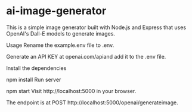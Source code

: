 # ai-image-generator
This is a simple image generator built with Node.js and Express that uses OpenAI's Dall-E models to generate images.



Usage
Rename the example.env file to .env.

Generate an API KEY at openai.com/apiand add it to the .env file.

Install the dependencies

npm install
Run server

npm start
Visit http://localhost:5000 in your browser.

The endpoint is at POST http://localhost:5000/openai/generateimage.
